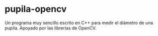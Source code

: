 # pupila-opencv
Un programa muy sencillo escrito en C++ para medir el diámetro de una pupila. Apoyado por las librerías de OpenCV.
